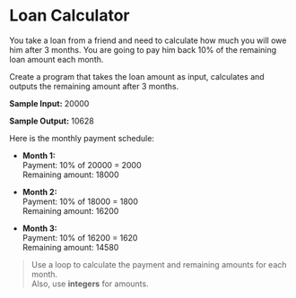 # Loan Calculator

You take a loan from a friend and need to calculate how much you will owe him after 3 months. You are going to pay him back 10% of the remaining loan amount each month.

Create a program that takes the loan amount as input, calculates and outputs the remaining amount after 3 months.

**Sample Input:**
20000

**Sample Output:**
10628

Here is the monthly payment schedule:

- **Month 1:**<br>
Payment: 10% of 20000 = 2000<br>
Remaining amount: 18000

- **Month 2:**<br>
Payment: 10% of 18000 = 1800<br>
Remaining amount: 16200

- **Month 3:**<br>
Payment: 10% of 16200 = 1620<br>
Remaining amount: 14580

>Use a loop to calculate the payment and remaining amounts for each month. <br> 
Also, use **integers** for amounts.